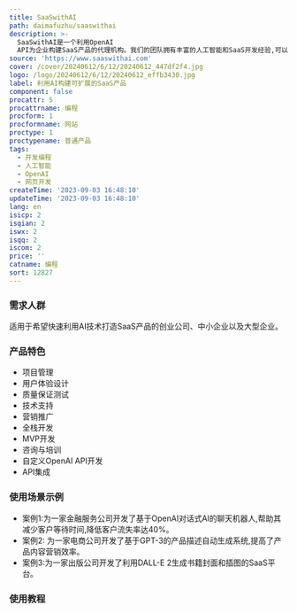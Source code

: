 ```yaml
---
title: SaaSwithAI
path: daimafuzhu/saaswithai
description: >-
  SaaSwithAI是一个利用OpenAI
  API为企业构建SaaS产品的代理机构。我们的团队拥有丰富的人工智能和SaaS开发经验,可以为不同行业量身定制解决方案,帮助企业利用AI技术获得重复收入,为未来的盈利收购做好定位。我们提供订阅制服务,您可以选择适合自己的定价计划,我们会按月收取固定费用,没有任何隐藏收费。SaaSwithAI让您的业务充分发挥潜力,体验AI的力量。
source: 'https://www.saaswithai.com'
cover: /cover/20240612/6/12/20240612_447df2f4.jpg
logo: /logo/20240612/6/12/20240612_effb3430.jpg
label: 利用AI构建可扩展的SaaS产品
component: false
procattr: 5
procattrname: 编程
procform: 1
procformname: 网站
proctype: 1
proctypename: 普通产品
tags:
  - 开发编程
  - 人工智能
  - OpenAI
  - 网页开发
createTime: '2023-09-03 16:48:10'
updateTime: '2023-09-03 16:48:10'
lang: en
isicp: 2
isqian: 2
iswx: 2
isqq: 2
iscom: 2
price: ''
catname: 编程
sort: 12827
---
```




### 需求人群
适用于希望快速利用AI技术打造SaaS产品的创业公司、中小企业以及大型企业。

### 产品特色
- 项目管理
- 用户体验设计
- 质量保证测试
- 技术支持
- 营销推广
- 全栈开发
- MVP开发
- 咨询与培训
- 自定义OpenAI API开发
- API集成

### 使用场景示例
- 案例1:为一家金融服务公司开发了基于OpenAI对话式AI的聊天机器人,帮助其减少客户等待时间,降低客户流失率达40%。
- 案例2: 为一家电商公司开发了基于GPT-3的产品描述自动生成系统,提高了产品内容营销效率。
- 案例3:为一家出版公司开发了利用DALL-E 2生成书籍封面和插图的SaaS平台。

### 使用教程


  
